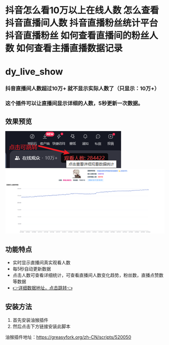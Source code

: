# 抖音怎么看10万以上在线人数 怎么查看抖音直播间人数 抖音直播粉丝统计平台 抖音直播粉丝 如何查看直播间的粉丝人数 如何查看主播直播数据记录
# dy_live_show
### 抖音直播间人数超过10万+ 就不显示实际人数了（只显示：10万+）
### 这个插件可以让直播间显示详细的人数，5秒更新一次数据。

## 效果预览
![使用效果预览1](https://raw.githubusercontent.com/phpnbw/dy_live_show/main/1.png)
![使用效果预览2](https://raw.githubusercontent.com/phpnbw/dy_live_show/main/2.png)

## 功能特点
- 实时显示直播间真实观看人数
- 每5秒自动更新数据
- 点击人数可查看详细统计，可查看直播间人数变化趋势，粉丝数，直播点赞数等数据
- [👉详细数据地址，点击跳转👈](https://douyin.phpnbw.com)

## 安装方法
1. 首先安装油猴插件
2. 然后点击下方链接安装此脚本

油猴插件地址：https://greasyfork.org/zh-CN/scripts/520050